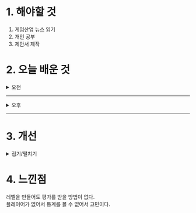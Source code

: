
# 1. 해야할 것

1. 게임산업 뉴스 읽기 
2. 개인 공부  
3. 제안서 제작



# 2. 오늘 배운 것

<details>
<summary>오전</summary>

## 오늘의 뉴스
### [기사: 가천대학교 게임학과](https://www.inven.co.kr/webzine/news/?news=301884)
![image](https://github.com/user-attachments/assets/d1f66533-d6e7-44e5-86a5-d61b24f37424)
```
게임학과 졸업생들이 게임 개발사에 취업하는 등의 좋은 효과를 보이고 있다.
인력난을 해결하고 있다고 해야하나
나도 개발사 취업을 준비하는 입장에서 이 길을 먼저 알았다면 어땠을까? 라는 생각을 한다.
그들보다 더 좋은 포트폴리오와 노련함으로 신입으로 취업해야하지만 점점 자신감이 떨어지는 것 같아서 슬프다.
부지런하고 정교한 기획을 다듬어야 할 때이다.
```
</details>

****

<details>
<summary>오후</summary>

## 제안서 제작
### [블로그: 아조르 아하이](https://blog.naver.com/royalsweet16/220730874556)
![image](https://github.com/user-attachments/assets/02bc65b1-1a4d-434f-af6b-bfaa213665c1)
```
제안할 레벨의 스토리까지 정해지고 어떤 재미를 줄지도 완성되었다.
이제 레벨을 뚝딱뚝딱 만들기만 하면 된다.
```

</details>

****


# 3. 개선


<details>
<summary>접기/펼치기</summary>


</details>



# 4. 느낀점
레벨을 만들어도 평가를 받을 방법이 없다.\
플레이어가 없어서 통계를 볼 수 없어서 고민이다.

